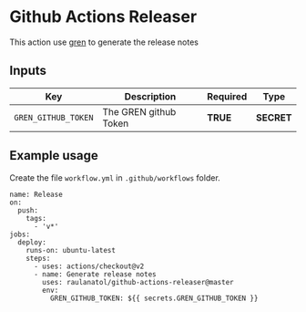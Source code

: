 # Github Actions Releaser

This action use [gren](https://github.com/github-tools/github-release-notes) to generate the release notes

## Inputs

| Key | Description | Required | Type |
| --- | ----------- | -------- | ---- |
| `GREN_GITHUB_TOKEN` | The GREN github Token | **TRUE** | **SECRET** |

## Example usage

Create the file `workflow.yml` in `.github/workflows` folder. 

```
name: Release
on:
  push:
    tags:
      - 'v*'
jobs:
  deploy:
    runs-on: ubuntu-latest
    steps:
      - uses: actions/checkout@v2
      - name: Generate release notes
        uses: raulanatol/github-actions-releaser@master
        env:
          GREN_GITHUB_TOKEN: ${{ secrets.GREN_GITHUB_TOKEN }}
```
